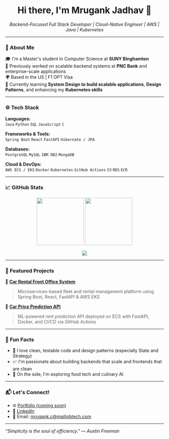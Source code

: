 <h1 align="center">Hi there, I'm Mrugank Jadhav 👋</h1>

<p align="center">
  <em>Backend-Focused Full Stack Developer | Cloud-Native Engineer | AWS | Java | Kubernetes</em>
</p>

---

### 🔧 About Me

🎓 I'm a Master's student in Computer Science at **SUNY Binghamton**  
💼 Previously worked on scalable backend systems at **PNC Bank** and enterprise-scale applications  
🌍 Based in the US | F1 OPT Visa  
🌱 Currently learning **System Design to build scalable applications**, **Design Patterns**, and enhancing my **Kubernetes skills**

---

### ⚙️ Tech Stack

**Languages:**  
`Java` `Python` `SQL` `JavaScript` `C`

**Frameworks & Tools:**  
`Spring Boot` `React` `FastAPI` `Hibernate / JPA`  

**Databases:**  
`PostgreSQL` `MySQL` `IBM DB2` `MongoDB`

**Cloud & DevOps:**  
`AWS ECS / EKS` `Docker` `Kubernetes` `GitHub Actions` `S3` `RDS` `ECR`

---

### 📈 GitHub Stats

<p align="center">
  <img src="https://github-readme-stats.vercel.app/api?username=mj301296&show_icons=true&theme=radical" height="150">
  <img src="https://github-readme-streak-stats.herokuapp.com/?user=mj301296&theme=radical" height="150">
</p>

<p align="center">
  <img src="https://github-readme-stats.vercel.app/api/top-langs/?username=mrugankjadhav&layout=compact&theme=radical">
</p>

---

### 🚀 Featured Projects

🔹 [**Car Rental Front Office System**](https://github.com/mj301296/rateshop-frontend)  
> Microservices-based fleet and rental management platform using Spring Boot, React, FastAPI & AWS EKS

🔹 [**Car Price Prediction API**](https://github.com/mj301296/CarRentalPredictionApi)  
> ML-powered rent prediction API deployed on ECS with FastAPI, Docker, and CI/CD via GitHub Actions


---

### 🧠 Fun Facts

- 🧩 I love clean, testable code and design patterns (especially State and Strategy)
- 📈 I'm passionate about building backends that scale and frontends that are clean
- 🍳 On the side, I'm exploring food tech and culinary AI

---

### 📬 Let's Connect!

- 🌐 [Portfolio (coming soon)]()
- 🔗 [LinkedIn](https://www.linkedin.com/in/mrugankjadhavv)
- 💌 Email: mrugank.c@mailjobtech.com

---

*“Simplicity is the soul of efficiency.” — Austin Freeman*
